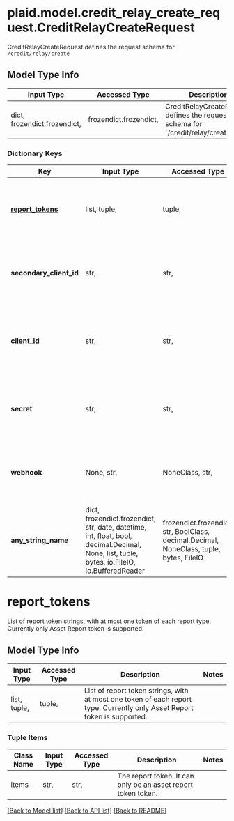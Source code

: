 # plaid.model.credit_relay_create_request.CreditRelayCreateRequest

CreditRelayCreateRequest defines the request schema for `/credit/relay/create`

## Model Type Info
Input Type | Accessed Type | Description | Notes
------------ | ------------- | ------------- | -------------
dict, frozendict.frozendict,  | frozendict.frozendict,  | CreditRelayCreateRequest defines the request schema for &#x60;/credit/relay/create&#x60; | 

### Dictionary Keys
Key | Input Type | Accessed Type | Description | Notes
------------ | ------------- | ------------- | ------------- | -------------
**[report_tokens](#report_tokens)** | list, tuple,  | tuple,  | List of report token strings, with at most one token of each report type. Currently only Asset Report token is supported. | 
**secondary_client_id** | str,  | str,  | The &#x60;secondary_client_id&#x60; is the client id of the third party with whom you would like to share the relay token. | 
**client_id** | str,  | str,  | Your Plaid API &#x60;client_id&#x60;. The &#x60;client_id&#x60; is required and may be provided either in the &#x60;PLAID-CLIENT-ID&#x60; header or as part of a request body. | [optional] 
**secret** | str,  | str,  | Your Plaid API &#x60;secret&#x60;. The &#x60;secret&#x60; is required and may be provided either in the &#x60;PLAID-SECRET&#x60; header or as part of a request body. | [optional] 
**webhook** | None, str,  | NoneClass, str,  | URL to which Plaid will send webhooks when the Secondary Client successfully retrieves an Asset Report by calling &#x60;/credit/relay/get&#x60;. | [optional] 
**any_string_name** | dict, frozendict.frozendict, str, date, datetime, int, float, bool, decimal.Decimal, None, list, tuple, bytes, io.FileIO, io.BufferedReader | frozendict.frozendict, str, BoolClass, decimal.Decimal, NoneClass, tuple, bytes, FileIO | any string name can be used but the value must be the correct type | [optional]

# report_tokens

List of report token strings, with at most one token of each report type. Currently only Asset Report token is supported.

## Model Type Info
Input Type | Accessed Type | Description | Notes
------------ | ------------- | ------------- | -------------
list, tuple,  | tuple,  | List of report token strings, with at most one token of each report type. Currently only Asset Report token is supported. | 

### Tuple Items
Class Name | Input Type | Accessed Type | Description | Notes
------------- | ------------- | ------------- | ------------- | -------------
items | str,  | str,  | The report token. It can only be an asset report token token. | 

[[Back to Model list]](../../README.md#documentation-for-models) [[Back to API list]](../../README.md#documentation-for-api-endpoints) [[Back to README]](../../README.md)

